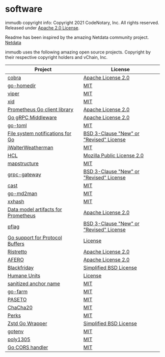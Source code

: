 # software

immudb copyright info:
 Copyright 2021 CodeNotary, Inc. All rights reserved.
 Released under [Apache 2.0 License](https://raw.githubusercontent.com/codenotary/immudb/master/LICENSE).

Readme has been inspired by the amazing Netdata community project.
[Netdata](https://github.com/netdata/netdata)


immudb uses the following amazing open source projects. Copyright by their respective copyright holders and vChain, Inc.

| Project                                                      | License                                                      |
| ------------------------------------------------------------ | ------------------------------------------------------------ |
| [cobra](https://github.com/spf13/cobra)                      | [Apache License 2.0](https://github.com/spf13/cobra/blob/master/LICENSE.txt) |
| [go-homedir](https://github.com/mitchellh/go-homedir)        | [MIT](https://github.com/mitchellh/go-homedir/blob/master/LICENSE) |
| [viper](https://github.com/spf13/viper)                      | [MIT](https://github.com/spf13/viper/blob/master/LICENSE)    |
| [xid](https://github.com/rs/xid)                             | [MIT](https://github.com/rs/xid/blob/master/LICENSE)         |
| [Prometheus Go client library](https://github.com/prometheus/client_golang) | [Apache License 2.0](https://github.com/prometheus/client_golang/blob/master/LICENSE) |
| [Go gRPC Middleware](https://github.com/grpc-ecosystem/go-grpc-middleware) | [Apache License 2.0](https://github.com/grpc-ecosystem/go-grpc-middleware/blob/master/LICENSE) |
| [go-toml](https://github.com/pelletier/go-toml)              | [MIT](https://github.com/pelletier/go-toml/blob/master/LICENSE) |
| [File system notifications for Go](https://github.com/fsnotify/fsnotify) | [BSD 3-Clause "New" or "Revised" License](https://github.com/fsnotify/fsnotify/blob/master/LICENSE) |
| [jWalterWeatherman](https://github.com/spf13/jwalterweatherman) | [MIT](https://github.com/spf13/jwalterweatherman/blob/master/LICENSE) |
| [HCL](https://github.com/hashicorp/hcl)                      | [Mozilla Public License 2.0](https://github.com/hashicorp/hcl/blob/master/LICENSE) |
| [mapstructure](https://github.com/mitchellh/mapstructure)    | [MIT](https://github.com/mitchellh/mapstructure/blob/master/LICENSE) |
| [grpc-gateway](https://github.com/grpc-ecosystem/grpc-gateway) | [BSD 3-Clause "New" or "Revised" License](https://github.com/grpc-ecosystem/grpc-gateway/blob/master/LICENSE.txt) |
| [cast](https://github.com/spf13/cast)                        | [MIT](https://github.com/spf13/cast/blob/master/LICENSE)     |
| [go-md2man](https://github.com/cpuguy83/go-md2man)           | [MIT](https://github.com/cpuguy83/go-md2man/blob/master/LICENSE.md) |
| [xxhash](https://github.com/cespare/xxhash)                  | [MIT](https://github.com/cespare/xxhash/blob/master/LICENSE.txt) |
| [Data model artifacts for Prometheus](https://github.com/prometheus/client_model) | [Apache License 2.0](https://github.com/prometheus/client_model/blob/master/LICENSE) |
| [pflag](https://github.com/spf13/pflag)                      | [BSD 3-Clause "New" or "Revised" License](https://github.com/spf13/pflag/blob/master/LICENSE) |
| [Go support for Protocol Buffers](https://github.com/protocolbuffers/protobuf-go) | [License](https://github.com/protocolbuffers/protobuf-go/blob/master/LICENSE) |
| [Ristretto](https://github.com/dgraph-io/ristretto)          | [Apache License 2.0](https://github.com/dgraph-io/ristretto/blob/master/LICENSE) |
| [AFERO](https://github.com/spf13/afero)                      | [Apache License 2.0](https://github.com/spf13/afero/blob/master/LICENSE.txt) |
| [Blackfriday](https://github.com/russross/blackfriday)       | [Simplified BSD License](https://github.com/russross/blackfriday/blob/master/LICENSE.txt) |
| [Humane Units](https://github.com/dustin/go-humanize)        | [License](https://github.com/dustin/go-humanize/blob/master/LICENSE) |
| [sanitized anchor name](https://github.com/shurcooL/sanitized_anchor_name) | [MIT](https://github.com/shurcooL/sanitized_anchor_name/blob/master/LICENSE) |
| [go-farm](https://github.com/dgryski/go-farm)                | [MIT](https://github.com/dgryski/go-farm/blob/master/LICENSE) |
| [PASETO](https://github.com/o1egl/paseto)                    | [MIT](https://github.com/o1egl/paseto/blob/master/LICENSE)   |
| [ChaCha20](https://github.com/aead/chacha20)                 | [MIT](https://github.com/aead/chacha20/blob/master/LICENSE)  |
| [Perks](https://github.com/beorn7/perks)                     | [MIT](https://github.com/beorn7/perks/blob/master/LICENSE)   |
| [Zstd Go Wrapper](https://github.com/DataDog/zstd)           | [Simplified BSD License](https://github.com/DataDog/zstd/blob/1.x/LICENSE) |
| [gotenv](https://github.com/subosito/gotenv)                 | [MIT](https://github.com/subosito/gotenv/blob/master/LICENSE) |
| [poly1305](https://github.com/aead/poly1305)                 | [MIT](https://github.com/aead/poly1305/blob/master/LICENSE)  |
| [Go CORS handler](https://github.com/rs/cors)                | [MIT](https://github.com/rs/cors/blob/master/LICENSE)        |
